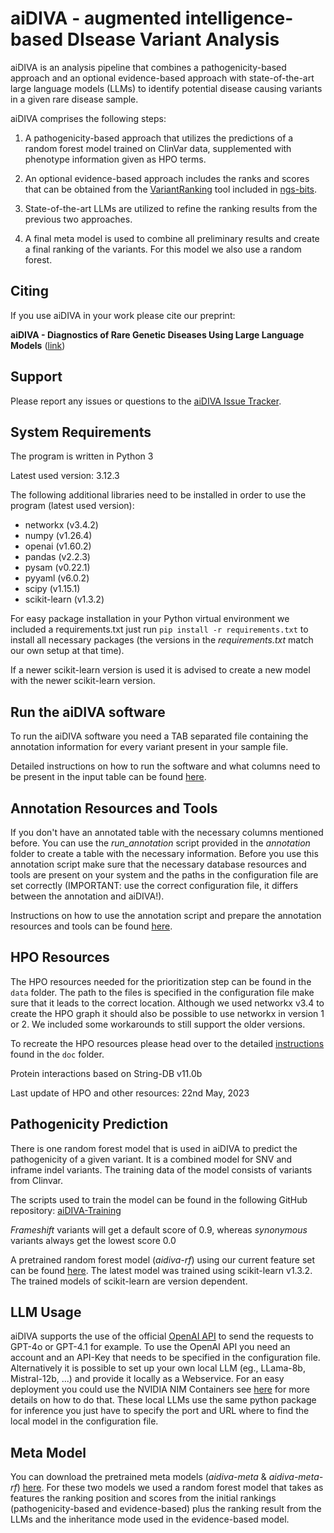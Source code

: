# aiDIVA - augmented intelligence-based DIsease Variant Analysis

aiDIVA is an analysis pipeline that combines a pathogenicity-based approach and an optional evidence-based approach with state-of-the-art large language models (LLMs) to identify potential disease causing variants in a given rare disease sample.

aiDIVA comprises the following steps:

1. A pathogenicity-based approach that utilizes the predictions of a random forest model trained on ClinVar data, supplemented with phenotype information given as HPO terms.

2. An optional evidence-based approach includes the ranks and scores that can be obtained from the [VariantRanking](https://github.com/imgag/ngs-bits/blob/master/doc/tools/VariantRanking/index.md) tool included in [ngs-bits](https://github.com/imgag/ngs-bits/).

3. State-of-the-art LLMs are utilized to refine the ranking results from the previous two approaches.

4. A final meta model is used to combine all preliminary results and create a final ranking of the variants. For this model we also use a random forest.


## Citing

If you use aiDIVA in your work please cite our preprint: 

**aiDIVA - Diagnostics of Rare Genetic Diseases Using Large Language Models** ([link](https://www.medrxiv.org/content/10.1101/2025.09.04.25335099v1))

<!--
<br><br>

Additionally you may use the following Zenodo-Records to point to specific versions of the tool:

+ 1.0.0: [![DOI](https://zenodo.org/badge/DOI/10.5281/zenodo.16966353.svg)](https://doi.org/10.5281/zenodo.16966353)
+ 1.0.1: [![DOI](https://zenodo.org/badge/DOI/10.5281/zenodo.17277130.svg)](https://doi.org/10.5281/zenodo.17277130)
-->


## Support

Please report any issues or questions to the [aiDIVA Issue Tracker](https://github.com/imgag/aiDIVA/issues).


## System Requirements

The program is written in Python 3

Latest used version: 3.12.3

The following additional libraries need to be installed in order to use the program (latest used version):

+ networkx (v3.4.2)
+ numpy (v1.26.4)
+ openai (v1.60.2)
+ pandas (v2.2.3)
+ pysam (v0.22.1)
+ pyyaml (v6.0.2)
+ scipy (v1.15.1)
+ scikit-learn (v1.3.2)

For easy package installation in your Python virtual environment we included a requirements.txt just run `pip install -r requirements.txt` to install all necessary packages (the versions in the *requirements.txt* match our own setup at that time).

If a newer scikit-learn version is used it is advised to create a new model with the newer scikit-learn version.


## Run the aiDIVA software

To run the aiDIVA software you need a TAB separated file containing the annotation information for every variant present in your sample file.

Detailed instructions on how to run the software and what columns need to be present in the input table can be found [here](https://github.com/imgag/aiDIVA/blob/master/doc/aidiva/run_aidiva.md).


## Annotation Resources and Tools

If you don't have an annotated table with the necessary columns mentioned before. You can use the _run_annotation_ script provided in the _annotation_ folder to create a table with the necessary information.
Before you use this annotation script make sure that the necessary database resources and tools are present on your system and the paths in the configuration file are set correctly (IMPORTANT: use the correct configuration file, it differs between the annotation and aiDIVA!).

Instructions on how to use the annotation script and prepare the annotation resources and tools can be found [here](https://github.com/imgag/aiDIVA/blob/master/doc/annotation/run_annotation.md).


## HPO Resources

The HPO resources needed for the prioritization step can be found in the `data` folder. The path to the files is specified in the configuration file make sure that it leads to the correct location. Although we used networkx v3.4 to create the HPO graph it should also be possible to use networkx in version 1 or 2. We included some workarounds to still support the older versions.

To recreate the HPO resources please head over to the detailed [instructions](https://github.com/imgag/aiDIVA/blob/master/doc/aidiva/recreate_hpo_resources.md) found in the `doc` folder.

Protein interactions based on String-DB v11.0b

Last update of HPO and other resources: 22nd May, 2023


## Pathogenicity Prediction

There is one random forest model that is used in aiDIVA to predict the pathogenicity of a given variant. It is a combined model for SNV and inframe indel variants. The training data of the model consists of variants from Clinvar.

The scripts used to train the model can be found in the following GitHub repository: [aiDIVA-Training](https://github.com/imgag/aiDIVA-Training)

*Frameshift* variants will get a default score of 0.9, whereas *synonymous* variants always get the lowest score 0.0

A pretrained random forest model (*aidiva-rf*) using our current feature set can be found [here](https://download.imgag.de/aidiva/aidiva_pretrained_models/). The latest model was trained using scikit-learn v1.3.2. The trained models of scikit-learn are version dependent.


## LLM Usage

aiDIVA supports the use of the official [OpenAI API](https://platform.openai.com/docs/api-reference/introduction) to send the requests to GPT-4o or GPT-4.1 for example. To use the OpenAI API you need an account and an API-Key that needs to be specified in the configuration file.
Alternatively it is possible to set up your own local LLM (eg., LLama-8b, Mistral-12b, ...) and provide it locally as a Webservice. For an easy deployment you could use the NVIDIA NIM Containers see [here](https://build.nvidia.com/meta/llama-3_1-8b-instruct/deploy) for more details on how to do that. These local LLMs use the same python package for inference you just have to specify the port and URL where to find the local model in the configuration file.


## Meta Model

You can download the pretrained meta models (*aidiva-meta* & *aidiva-meta-rf*) [here](https://download.imgag.de/aidiva/aidiva_pretrained_models/). For these two models we used a random forest model that takes as features the ranking position and scores from the initial rankings (pathogenicity-based and evidence-based) plus the ranking result from the LLMs and the inheritance mode used in the evidence-based model.

